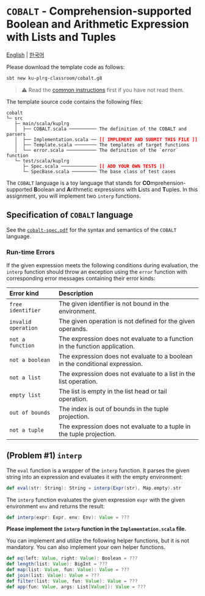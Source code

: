 # `COBALT` - Comprehension-supported Boolean and Arithmetic Expression with Lists and Tuples

[English](./README.md) | [한국어](./README.ko.md)

Please download the template code as follows:
```bash
sbt new ku-plrg-classroom/cobalt.g8
```

> :warning: Read the [common instructions](https://github.com/ku-plrg-classroom/docs/blob/main/README.md) first if you have not read them.

The template source code contains the following files:
<pre><code>cobalt
└─ src
   ├─ main/scala/kuplrg
   │  ├── COBALT.scala ────────── The definition of the COBALT and parsers
   │  ├── Implementation.scala ── <b style='color:red;'>[[ IMPLEMENT AND SUBMIT THIS FILE ]]</b>
   │  ├── Template.scala ──────── The templates of target functions
   │  └── error.scala ─────────── The definition of the `error` function
   └─ test/scala/kuplrg
      ├─ Spec.scala ───────────── <b style='color:red;'>[[ ADD YOUR OWN TESTS ]]</b>
      └─ SpecBase.scala ───────── The base class of test cases</code></pre>

The `COBALT` language is a toy language that stands for
**CO**mprehension-supported **B**oolean and **A**rithmetic expressions with
**L**ists and **T**uples. In this assignment, you will implement two `interp`
functions.

## Specification of `COBALT` language

See the [`cobalt-spec.pdf`](./cobalt-spec.pdf) for the syntax and semantics of the
`COBALT` language.

### Run-time Errors

If the given expression meets the following conditions during evaluation, the
`interp` function should throw an exception using the `error` function with
corresponding error messages containing their error kinds:

| Error kind | Description |
|:-----------|:------------|
| `free identifier` | The given identifier is not bound in the environment. |
| `invalid operation` | The given operation is not defined for the given operands. |
| `not a function` | The expression does not evaluate to a function in the function application. |
| `not a boolean` | The expression does not evaluate to a boolean in the conditional expression. |
| `not a list` | The expression does not evaluate to a list in the list operation. |
| `empty list` | The list is empty in the list head or tail operation. |
| `out of bounds` | The index is out of bounds in the tuple projection. |
| `not a tuple` | The expression does not evaluate to a tuple in the tuple projection. |

## (Problem #1) `interp`

The `eval` function is a wrapper of the `interp` function. It parses the given
string into an expression and evaluates it with the empty environment:

```scala
def eval(str: String): String = interp(Expr(str), Map.empty).str
```

The `interp` function evaluates the given expression `expr` with the given
environment `env` and returns the result:
```scala
def interp(expr: Expr, env: Env): Value = ???
```
**Please implement the `interp` function in the `Implementation.scala` file.**

You can implement and utilize the following helper functions, but it is not
mandatory. You can also implement your own helper functions.
```scala
def eq(left: Value, right: Value): Boolean = ???
def length(list: Value): BigInt = ???
def map(list: Value, fun: Value): Value = ???
def join(list: Value): Value = ???
def filter(list: Value, fun: Value): Value = ???
def app(fun: Value, args: List[Value]): Value = ???
```
